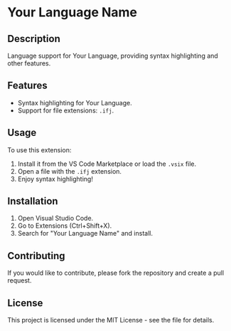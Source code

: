 # Your Language Name

## Description
Language support for Your Language, providing syntax highlighting and other features.

## Features
- Syntax highlighting for Your Language.
- Support for file extensions: `.ifj`.

## Usage
To use this extension:
1. Install it from the VS Code Marketplace or load the `.vsix` file.
2. Open a file with the `.ifj` extension.
3. Enjoy syntax highlighting!

## Installation
1. Open Visual Studio Code.
2. Go to Extensions (Ctrl+Shift+X).
3. Search for "Your Language Name" and install.

## Contributing
If you would like to contribute, please fork the repository and create a pull request.

## License
This project is licensed under the MIT License - see the file for details.
